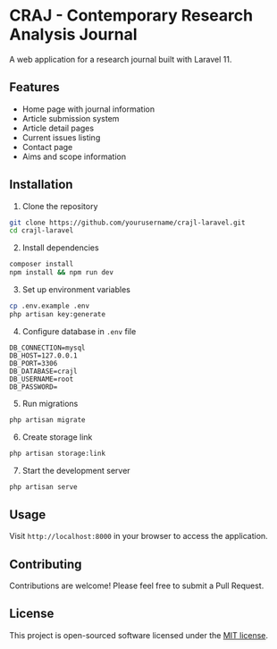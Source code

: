 # CRAJ - Contemporary Research Analysis Journal

A web application for a research journal built with Laravel 11.

## Features

- Home page with journal information
- Article submission system
- Article detail pages
- Current issues listing
- Contact page
- Aims and scope information

## Installation

1. Clone the repository
```bash
git clone https://github.com/yourusername/crajl-laravel.git
cd crajl-laravel
```

2. Install dependencies
```bash
composer install
npm install && npm run dev
```

3. Set up environment variables
```bash
cp .env.example .env
php artisan key:generate
```

4. Configure database in `.env` file
```
DB_CONNECTION=mysql
DB_HOST=127.0.0.1
DB_PORT=3306
DB_DATABASE=crajl
DB_USERNAME=root
DB_PASSWORD=
```

5. Run migrations
```bash
php artisan migrate
```

6. Create storage link
```bash
php artisan storage:link
```

7. Start the development server
```bash
php artisan serve
```

## Usage

Visit `http://localhost:8000` in your browser to access the application.

## Contributing

Contributions are welcome! Please feel free to submit a Pull Request.

## License

This project is open-sourced software licensed under the [MIT license](https://opensource.org/licenses/MIT).
